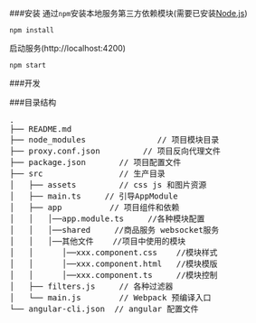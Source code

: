 ###安装
通过`npm`安装本地服务第三方依赖模块(需要已安装[Node.js](https://nodejs.org/))

```
npm install
```
启动服务(http://localhost:4200)

```
npm start
```

###开发

###目录结构
<pre>
.
├── README.md           
├── node_modules               // 项目模块目录
├── proxy.conf.json         // 项目反向代理文件
├── package.json       // 项目配置文件
├── src                // 生产目录
│   ├── assets         // css js 和图片资源
│   ├── main.ts     // 引导AppModule
│   ├── app          // 项目组件和依赖
│   │   │──app.module.ts     //各种模块配置
│   │   │──shared     //商品服务 websocket服务
│   │   │──其他文件    //项目中使用的模块
│   │      │──xxx.component.css    //模块样式
│   │      │──xxx.component.html   //模块模版
│   │      │──xxx.component.ts     //模块控制
│   ├── filters.js     // 各种过滤器
│   └── main.js        // Webpack 预编译入口
└── angular-cli.json  // angular 配置文件
</pre>

